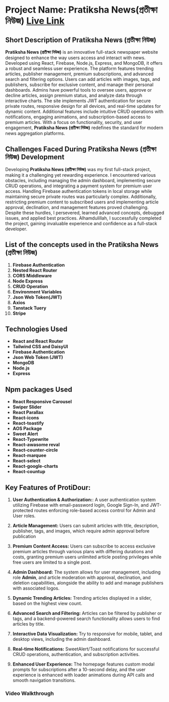 # Project Name: Pratiksha News(প্রতীক্ষা নিউজ) [Live Link]()

## Short Description of Pratiksha News (প্রতীক্ষা নিউজ)
**Pratiksha News (প্রতীক্ষা নিউজ)** is an innovative full-stack newspaper website designed to enhance the way users access and interact with news. Developed using React, Firebase, Node.js, Express, and MongoDB, it offers a robust and seamless user experience. The platform features trending articles, publisher management, premium subscriptions, and advanced search and filtering options. Users can add articles with images, tags, and publishers, subscribe for exclusive content, and manage their personal dashboards. Admins have powerful tools to oversee users, approve or decline articles, assign premium status, and analyze data through interactive charts. The site implements JWT authentication for secure private routes, responsive design for all devices, and real-time updates for dynamic content. Additional features include intuitive CRUD operations with notifications, engaging animations, and subscription-based access to premium articles. With a focus on functionality, security, and user engagement, **Pratiksha News (প্রতীক্ষা নিউজ)** redefines the standard for modern news aggregation platforms.


## Challenges Faced During Pratiksha News (প্রতীক্ষা নিউজ) Development  
Developing **Pratiksha News (প্রতীক্ষা নিউজ)** was my first full-stack project, making it a challenging yet rewarding experience. I encountered various obstacles, including managing the admin dashboard, implementing secure CRUD operations, and integrating a payment system for premium user access. Handling Firebase authentication tokens in local storage while maintaining secure private routes was particularly complex. Additionally, restricting premium content to subscribed users and implementing article approval, declination, and management features proved challenging. Despite these hurdles, I persevered, learned advanced concepts, debugged issues, and applied best practices. Alhamdulillah, I successfully completed the project, gaining invaluable experience and confidence as a full-stack developer.


## List of the concepts used in the Pratiksha News (প্রতীক্ষা নিউজ)
1. **Firebase Authentication**
2. **Nested React Router**
3. **CORS Middleware**
4. **Node Express**
5. **CRUD Operation**
6. **Environment Variables**
7. **Json Web Token(JWT)**
8. **Axios**
9. **Tanstack Tuery**
10. **Stripe**

## Technologies Used
- **React and React Router**
- **Tailwind CSS and DaisyUI**
- **Firebase Authentication**
- **Json Web Token (JWT)**
- **MongoDB**
- **Node.js**
- **Express**

## Npm packages Used
- **React Responsive Carousel**
- **Swiper Slider**
- **React Parallax**
- **React-icons**
- **React-toastify**
- **AOS Package**
- **Sweet Alert**
- **React-Typewrite**
- **React-awasome reval**
- **React-counter-circle**
- **React-marquee**
- **React-select**
- **React-google-charts**
- **React-countup**

## Key Features of ProtiDour:
1. **User Authentication & Authorization:**:  A user authentication system utilizing Firebase with email-password login, Google Sign-In, and JWT-protected routes enforcing role-based access control for Admin and User roles.

2. **Article Management:** Users can submit articles with title, description, publisher, tags, and images, which require admin approval before publication

3. **Premium Content Access:** Users can subscribe to access exclusive premium articles through various plans with differing durations and costs, granting premium users unlimited article posting privileges while free users are limited to a single post.

4. **Admin Dashboard:** The system allows for user management, including role **Admin**, and article moderation with approval, declination, and deletion capabilities, alongside the ability to add and manage publishers with associated logos.

5. **Dynamic Trending Articles:** Trending articles displayed in a slider, based on the highest view count.


6. **Advanced Search and Filtering:** Articles can be filtered by publisher or tags, and a backend-powered search functionality allows users to find articles by title.

7. **Interactive Data Visualization:** Try to responsive for mobile, tablet, and desktop views, including the admin dashboard.


8. **Real-time Notifications:** SweetAlert/Toast notifications for successful CRUD operations, authentication, and subscription activities.

9. **Enhanced User Experience:** The homepage features custom modal prompts for subscriptions after a 10-second delay, and the user experience is enhanced with loader animations during API calls and smooth navigation transitions.



### Video Walkthrough
<!-- [![Watch the video](https://img.youtube.com/vi/pzFnB1zGSDg/0.jpg)](https://youtu.be/pzFnB1zGSDg) -->



